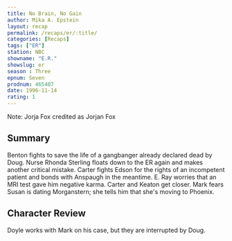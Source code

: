 ```yaml
---
title: No Brain, No Gain
author: Mika A. Epstein
layout: recap
permalink: /recaps/er/:title/
categories: [Recaps]
tags: ["ER"]
station: NBC
showname: "E.R."
showslug: er
season : Three  
epnum: Seven  
prodnum: 465407    
date: 1996-11-14  
rating: 1  
---
```


Note: Jorja Fox credited as Jorjan Fox

## Summary  
  
Benton fights to save the life of a gangbanger already declared dead by Doug. Nurse Rhonda Sterling floats down to the ER again and makes another critical mistake. Carter fights Edson for the rights of an incompetent patient and bonds with Anspaugh in the meantime. E. Ray worries that an MRI test gave him negative karma. Carter and Keaton get closer. Mark fears Susan is dating Morganstern; she tells him that she's moving to Phoenix.

## Character Review  
  
Doyle works with Mark on his case, but they are interrupted by Doug.